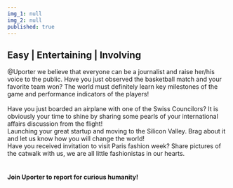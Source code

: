 ```yaml
---
img_1: null
img_2: null
published: true
---
```


## Easy | Entertaining | Involving

@Uporter we believe that everyone can be a journalist and raise her/his voice to the public.
Have you just observed the basketball match and your favorite team won? The world must definitely learn key milestones of the game and performance indicators of the players!  
<br>
Have you just boarded an airplane with one of the Swiss Councilors? It is obviously your time to shine by sharing some pearls of your international affairs discussion from the flight!
<br>Launching your great startup and moving to the Silicon Valley. Brag about it and let us know how you will change the world!
<br> Have you received invitation to visit Paris fashion week? Share pictures of the catwalk with us, we are all little fashionistas in our hearts.  
<br>
#### Join Uporter to report for curious humanity!
